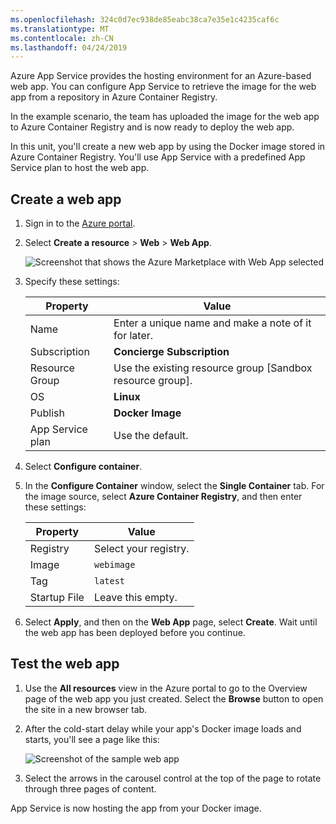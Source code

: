 ```yaml
---
ms.openlocfilehash: 324c0d7ec938de85eabc38ca7e35e1c4235caf6c
ms.translationtype: MT
ms.contentlocale: zh-CN
ms.lasthandoff: 04/24/2019
---
```

Azure App Service provides the hosting environment for an Azure-based web app. You can configure App Service to retrieve the image for the web app from a repository in Azure Container Registry. 

In the example scenario, the team has uploaded the image for the web app to Azure Container Registry and is now ready to deploy the web app.

In this unit, you'll create a new web app by using the Docker image stored in Azure Container Registry. You'll use App Service with a predefined App Service plan to host the web app.

## <a name="create-a-web-app"></a>Create a web app

1. Sign in to the [Azure portal](https://portal.azure.com/learn.docs.microsoft.com?azure-portal=true).

1. Select **Create a resource** > **Web** > **Web App**.

    ![Screenshot that shows the Azure Marketplace with Web App selected](../media/5-search-web-app-annotated.png)

1. Specify these settings:

    | Property         | Value                                                                |
    |------------------|----------------------------------------------------------------------|
    | Name             | Enter a unique name and make a note of it for later.                 |
    | Subscription     | **Concierge Subscription**                                           |
    | Resource Group   | Use the existing resource group <rgn>[Sandbox resource group]</rgn>. |
    | OS               | **Linux**                                                            |
    | Publish          | **Docker Image**                                                     |
    | App Service plan | Use the default.                                                     |

1. Select **Configure container**.

1. In the **Configure Container** window, select the **Single Container** tab. For the image source, select **Azure Container Registry**, and then enter these settings:

    | Property     | Value                 |
    |--------------|-----------------------|
    | Registry     | Select your registry. |
    | Image        | `webimage`          |
    | Tag          | `latest`            |
    | Startup File | Leave this empty.     |

1. Select **Apply**, and then on the **Web App** page, select **Create**. Wait until the web app has been deployed before you continue.

## <a name="test-the-web-app"></a>Test the web app

1. Use the **All resources** view in the Azure portal to go to the Overview page of the web app you just created. Select the **Browse** button to open the site in a new browser tab.

1. After the cold-start delay while your app's Docker image loads and starts, you'll see a page like this:

    ![Screenshot of the sample web app](../media/5-sample-web-app.png)

1. Select the arrows in the carousel control at the top of the page to rotate through three pages of content.

App Service is now hosting the app from your Docker image.